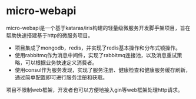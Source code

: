 # micro-webapi
micro-webapi是一个基于kataras/iris构建的轻量级微服务开发脚手架项目，旨在帮助快速搭建基于http的微服务项目。
* 项目集成了mongodb，redis，并实现了redis基本操作和分布式锁操作。
* 使用rabbitmq作为消息中间件，实现了rabbitmq连接池，以及消息重试策略，可以根据业务快速定义消费者。
* 使用consul作为服务发现，实现了服务注册、健康检查和健康服务缓存刷新，通过简单配置即可进行服务注册和获取。

项目不限制web框架，开发者也可以方便地接入gin等web框架处理http请求。